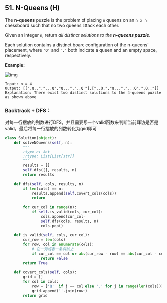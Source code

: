 ## 51. N-Queens (H)

The **n-queens** puzzle is the problem of placing `n` queens on an `n x n` chessboard such that no two queens attack each other.

Given an integer `n`, return *all distinct solutions to the **n-queens puzzle***.

Each solution contains a distinct board configuration of the n-queens' placement, where `'Q'` and `'.'` both indicate a queen and an empty space, respectively.

**Example:**

![img](https://assets.leetcode.com/uploads/2020/11/13/queens.jpg)

```
Input: n = 4
Output: [[".Q..","...Q","Q...","..Q."],["..Q.","Q...","...Q",".Q.."]]
Explanation: There exist two distinct solutions to the 4-queens puzzle as shown above
```



### Backtrack + DFS：

对每一行摆放的列数进行DFS，并且需要写一个valid函数来判断当前拜访是否是valid，最后将每一行摆放的列数转化为grid即可

```python
class Solution(object):
    def solveNQueens(self, n):
        """
        :type n: int
        :rtype: List[List[str]]
        """
        results = []
        self.dfs([], results, n)
        return results
    
    def dfs(self, cols, results, n):
        if len(cols) == n:
            results.append(self.covert_cols(cols))
            return
        
        for cur_col in range(n):
            if self.is_valid(cols, cur_col):
                cols.append(cur_col)
                self.dfs(cols, results, n)
                cols.pop()
                
    def is_valid(self, cols, cur_col):
        cur_row = len(cols)
        for row, col in enumerate(cols):
            # 在一列或者一条斜线上
            if cur_col == col or abs(cur_row - row) == abs(cur_col - col):
                return False
        return True
    
    def covert_cols(self, cols):
        grid = []
        for col in cols:
            row = ['Q'  if j == col else '.' for j in range(len(cols))]
            grid.append(''.join(row))
        return grid
```

